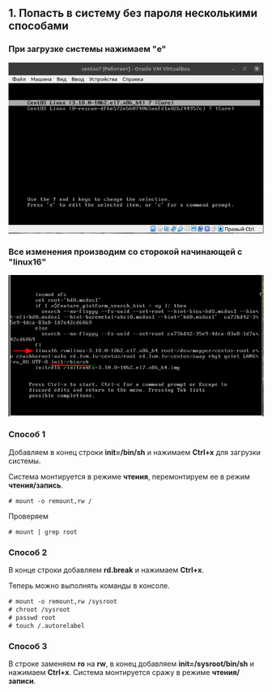 ## 1. Попасть в систему без пароля несколькими способами

### При загрузке системы нажимаем "e"

![](pic/1.png)

### Все изменения производим со сторокой начинающей с "linux16"
![](pic/2.png)

### Способ 1

Добавляем в конец строки **init=/bin/sh** и нажимаем **Ctrl+x** для загрузки системы.

Система монтируется в режиме **чтения**, перемонтируем ее в режим **чтения/запись**.
```
# mount -o remount,rw /
```
Проверяем
```
# mount | grep root
```

### Способ 2

В конце строки добавляем **rd.break** и нажимаем **Ctrl+x**.

Теперь можно выполнять команды в консоле.

```
# mount -o remount,rw /sysroot
# chroot /sysroot
# passwd root
# touch /.autorelabel
```

### Способ 3

В строке заменяем **ro** на **rw**, в конец добавляем **init=/sysroot/bin/sh** и нажимаем **Ctrl+x**. Система монтируется сражу в режиме **чтения/записи**.